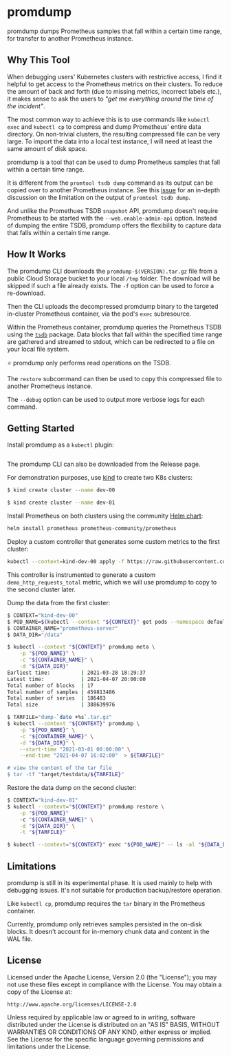 # promdump

promdump dumps Prometheus samples that fall within a certain time range, for
transfer to another Prometheus instance.

## Why This Tool

When debugging users' Kubernetes clusters with restrictive access, I find it
helpful to get access to the Prometheus metrics on their clusters. To reduce
the amount of back and forth (due to missing metrics, incorrect labels etc.), it
makes sense to ask the users to _"get me everything around the time of the
incident"_.

The most common way to achieve this is to use commands like `kubectl exec` and
`kubectl cp` to compress and dump Prometheus' entire data directory. On
non-trivial clusters, the resulting compressed file can be very large. To
import the data into a local test instance, I will need at least the same amount
of disk space.

promdump is a tool that can be used to dump Prometheus samples that fall within
a certain time range.

It is different from the `promtool tsdb dump` command as its output can be
copied over to another Prometheus instance. See this
[issue](https://github.com/prometheus/prometheus/issues/8281) for an in-depth
discussion on the limitation on the output of `promtool tsdb dump`.

And unlike the Promethues TSDB `snapshot` API, promdump doesn't require
Prometheus to be started with the `--web.enable-admin-api` option. Instead of
dumping the entire TSDB, promdump offers the flexibility to capture data that
falls within a certain time range.

## How It Works

The promdump CLI downloads the `promdump-$(VERSION).tar.gz` file from a public
Cloud Storage bucket to your local `/tmp` folder. The download will be skipped
if such a file already exists. The `-f` option can be used to force a
re-download.

Then the CLI uploads the decompressed promdump binary to the targeted in-cluster
Prometheus container, via the pod's `exec` subresource.

Within the Prometheus container, promdump queries the Prometheus TSDB using the
[`tsdb`](https://pkg.go.dev/github.com/prometheus/prometheus/tsdb) package. Data
blocks that fall within the specified time range are gathered and streamed to
stdout, which can be redirected to a file on your local file system.

⭐ promdump only performs read operations on the TSDB.

The `restore` subcommand can then be used to copy this compressed file to
another Prometheus instance.

The `--debug` option can be used to output more verbose logs for each command.

## Getting Started

Install promdump as a `kubectl` plugin:
```sh

```

The promdump CLI can also be downloaded from the Release page.

For demonstration purposes, use [kind](https://kind.sigs.k8s.io/) to create two
K8s clusters:
```sh
$ kind create cluster --name dev-00

$ kind create cluster --name dev-01
```

Install Prometheus on both clusters using the community
[Helm chart](https://github.com/prometheus-community/helm-charts/tree/main/charts/prometheus):
```sh
helm install prometheus prometheus-community/prometheus
```

Deploy a custom controller that generates some custom metrics to the first
cluster:
```sh
kubectl --context=kind-dev-00 apply -f https://raw.githubusercontent.com/ihcsim/controllers/master/podlister/deployment.yaml
```
This controller is instrumented to generate a custom `demo_http_requests_total`
metric, which we will use promdump to copy to the second cluster later.

Dump the data from the first cluster:
```sh
$ CONTEXT="kind-dev-00"
$ POD_NAME=$(kubectl --context "${CONTEXT}" get pods --namespace default -l "app=prometheus,component=server" -o jsonpath="{.items[0].metadata.name}")
$ CONTAINER_NAME="prometheus-server"
$ DATA_DIR="/data"

$ kubectl --context "${CONTEXT}" promdump meta \
    -p "${POD_NAME}" \
    -c "${CONTAINER_NAME}" \
    -d "${DATA_DIR}"
Earliest time:          | 2021-03-28 18:29:37
Latest time:            | 2021-04-07 20:00:00
Total number of blocks  | 17
Total number of samples | 459813486
Total number of series  | 186483
Total size              | 388639976

$ TARFILE="dump-`date +%s`.tar.gz"
$ kubectl --context "${CONTEXT}" promdump \
    -p "${POD_NAME}" \
    -c "${CONTAINER_NAME}" \
    -d "${DATA_DIR}" \
    --start-time "2021-03-01 00:00:00" \
    --end-time "2021-04-07 16:02:00"  > ${TARFILE}"

# view the content of the tar file
$ tar -tf "target/testdata/${TARFILE}"
```

Restore the data dump on the second cluster:
```sh
$ CONTEXT="kind-dev-01"
$ kubectl --context="${CONTEXT}" promdump restore \
    -p "${POD_NAME}"
    -c "${CONTAINER_NAME}" \
    -d "${DATA_DIR}" \
    -t "${TARFILE}"

$ kubectl --context="${CONTEXT}" exec "${POD_NAME}" -- ls -al "${DATA_DIR}
```

## Limitations

promdump is still in its experimental phase. It is used mainly to help with
debugging issues. It's not suitable for production backup/restore operation.

Like `kubectl cp`, promdump requires the `tar` binary in the Prometheus
container.

Currently, promdump only retrieves samples persisted in the on-disk blocks. It
doesn't account for in-memory chunk data and content in the WAL file.

## License

Licensed under the Apache License, Version 2.0 (the "License"); you may not use
these files except in compliance with the License. You may obtain a copy of the
License at:

```
http://www.apache.org/licenses/LICENSE-2.0
```

Unless required by applicable law or agreed to in writing, software distributed
under the License is distributed on an "AS IS" BASIS, WITHOUT WARRANTIES OR
CONDITIONS OF ANY KIND, either express or implied. See the License for the
specific language governing permissions and limitations under the License.
